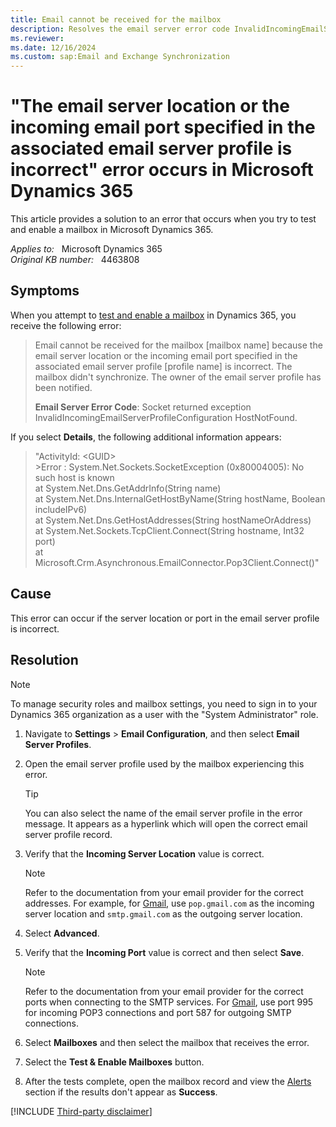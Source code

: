 ```yaml
---
title: Email cannot be received for the mailbox
description: Resolves the email server error code InvalidIncomingEmailServerProfileConfiguration HostNotFound that occurs when you test and enable a mailbox in Microsoft Dynamics 365.
ms.reviewer: 
ms.date: 12/16/2024
ms.custom: sap:Email and Exchange Synchronization
---
```

# "The email server location or the incoming email port specified in the associated email server profile is incorrect" error occurs in Microsoft Dynamics 365

This article provides a solution to an error that occurs when you try to test and enable a mailbox in Microsoft Dynamics 365.

_Applies to:_ &nbsp; Microsoft Dynamics 365  
_Original KB number:_ &nbsp; 4463808

## Symptoms

When you attempt to [test and enable a mailbox]((/power-platform/admin/connect-exchange-online#test-the-configuration-of-mailboxes)) in Dynamics 365, you receive the following error:

> Email cannot be received for the mailbox [mailbox name] because the email server location or the incoming email port specified in the associated email server profile [profile name] is incorrect. The mailbox didn't synchronize. The owner of the email server profile has been notified.
>
> **Email Server Error Code**: Socket returned exception InvalidIncomingEmailServerProfileConfiguration HostNotFound.

If you select **Details**, the following additional information appears:

> "ActivityId: \<GUID>  
\>Error : System.Net.Sockets.SocketException (0x80004005): No such host is known  
   at System.Net.Dns.GetAddrInfo(String name)  
   at System.Net.Dns.InternalGetHostByName(String hostName, Boolean includeIPv6)  
   at System.Net.Dns.GetHostAddresses(String hostNameOrAddress)  
   at System.Net.Sockets.TcpClient.Connect(String hostname, Int32 port)  
   at Microsoft.Crm.Asynchronous.EmailConnector.Pop3Client.Connect()"

## Cause

This error can occur if the server location or port in the email server profile is incorrect.

## Resolution

> [!NOTE]
> To manage security roles and mailbox settings, you need to sign in to your Dynamics 365 organization as a user with the "System Administrator" role.

1. Navigate to **Settings** > **Email Configuration**, and then select **Email Server Profiles**.  

2. Open the email server profile used by the mailbox experiencing this error.

    > [!TIP]
    > You can also select the name of the email server profile in the error message. It appears as a hyperlink which will open the correct email server profile record.

3. Verify that the **Incoming Server Location** value is correct.

    > [!NOTE]
    > Refer to the documentation from your email provider for the correct addresses. For example, for [Gmail](https://support.google.com/mail/answer/7104828), use `pop.gmail.com` as the incoming server location and `smtp.gmail.com` as the outgoing server location.

4. Select **Advanced**.
5. Verify that the **Incoming Port** value is correct and then select **Save**.

    > [!NOTE]
    > Refer to the documentation from your email provider for the correct ports when connecting to the SMTP services. For [Gmail](https://support.google.com/mail/answer/7104828), use port 995 for incoming POP3 connections and port 587 for outgoing SMTP connections.

6. Select **Mailboxes** and then select the mailbox that receives the error.
7. Select the **Test & Enable Mailboxes** button.
8. After the tests complete, open the mailbox record and view the [Alerts](/power-platform/admin/monitor-email-processing-errors#view-alerts) section if the results don't appear as **Success**.

[!INCLUDE [Third-party disclaimer](../../../includes/third-party-disclaimer.md)]

